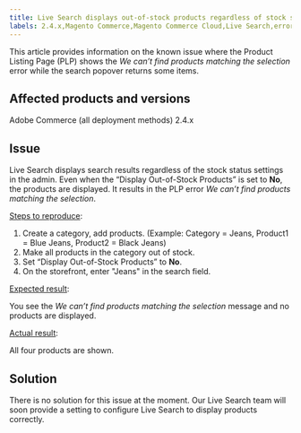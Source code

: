 ```yaml
---
title: Live Search displays out-of-stock products regardless of stock status settings in admin
labels: 2.4.x,Magento Commerce,Magento Commerce Cloud,Live Search,error,known issues,PLP,Adobe Commerce,cloud infrastructure,on-premises
---
```


This article provides information on the known issue where the Product Listing Page (PLP) shows the *We can’t find products matching the selection* error while the search popover returns some items.

## Affected products and versions

Adobe Commerce (all deployment methods) 2.4.x

## Issue

Live Search displays search results regardless of the stock status settings in the admin. Even when the “Display Out-of-Stock Products” is set to **No**, the products are displayed. It results in the PLP error *We can’t find products matching the selection*.

<ins>Steps to reproduce</ins>:

1. Create a category, add products. (Example: Category = Jeans, Product1 = Blue Jeans, Product2 = Black Jeans)
1. Make all products in the category out of stock. 
1. Set “Display Out-of-Stock Products” to **No**.
1. On the storefront, enter "Jeans" in the search field.

<ins>Expected result</ins>:

You see the *We can’t find products matching the selection* message and no products are displayed.

<ins>Actual result</ins>:

All four products are shown.

## Solution

There is no solution for this issue at the moment. Our Live Search team will soon provide a setting to configure Live Search to display products correctly.
